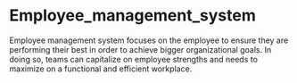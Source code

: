 # Employee_management_system
Employee management system focuses on the employee to ensure they are performing their best in order to achieve bigger organizational goals. In doing so, teams can capitalize on employee strengths and needs to maximize on a functional and efficient workplace.
